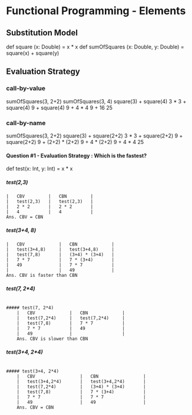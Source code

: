 # Functional Programming - Elements

## Substitution Model

def square (x: Double) = x * x
def sumOfSquares (x: Double, y: Double) = square(x) + square(y)

## Evaluation Strategy

### call-by-value
sumOfSquares(3, 2+2)
sumOfSquares(3, 4)
square(3) + square(4)
3 * 3 + square(4)
9 + square(4)
9 + 4 * 4
9 + 16
25

### call-by-name
sumOfSquares(3, 2+2)
square(3) + square(2+2)
3 * 3 + square(2+2)
9 + square(2+2)
9 + (2+2) * (2+2)
9 + 4 * (2+2)
9 + 4 * 4
25

#### Question #1 - Evaluation Strategy : Which is the fastest?
def test(x: Int, y: Int) = x * x

##### test(2,3)
	|	CBV			|	CBN			|
	|	test(2,3)	|	test(2,3)	|
	|	2 * 2		|	2 * 2		|
	|	4			|	4			|
	Ans. CBV = CBN


##### test(3+4, 8)
	|	CBV				|	CBN				|
	|	test(3+4,8)		|	test(3+4,8)		|
	|	test(7,8)		|	(3+4) * (3+4)	|
	|	7 * 7			|	7 * (3+4)		|
	|	49				|	7 * 7			|
	|					|	49				|
	Ans. CBV is faster than CBN
</code></pre>
<h5 id="test7-24">test(7, 2*4)</h5>
<pre><code>	
##### test(7, 2*4)
	|	CBV				|	CBN				|
	|	test(7,2*4)		|	test(7,2*4)		|
	|	test(7,8)		|	7 * 7			|
	|	7 * 7			|	49				|
	|	49				|					|
	Ans. CBV is slower than CBN
</code></pre>
<h5 id="test34-24">test(3+4, 2*4)</h5>
<pre><code>
##### test(3+4, 2*4)
	|	CBV					|	CBN					|
	|	test(3+4,2*4)		|	test(3+4,2*4)		|
	|	test(7,2*4)			|	(3+4) * (3+4)		|
	|	test(7,8)			|	7 * (3+4)			|
	|	7 * 7				|	7 * 7				|
	|	49					|	49					|
	Ans. CBV = CBN	
</code></pre>


<!--stackedit_data:
eyJoaXN0b3J5IjpbNjUwMTIxODBdfQ==
-->